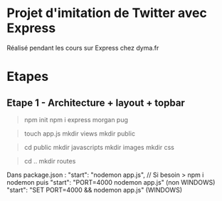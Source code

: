 # Projet d'imitation de Twitter avec Express

Réalisé pendant les cours sur Express chez dyma.fr

# Etapes

## Etape 1 - Architecture + layout + topbar

> npm init
> npm i express morgan pug

> touch app.js
> mkdir views
> mkdir public

> cd public
> mkdir javascripts
> mkdir images
> mkdir css

> cd ..
> mkdir routes

Dans package.json :
"start": "nodemon app.js", // Si besoin > npm i nodemon
puis
"start": "PORT=4000 nodemon app.js" (non WINDOWS)
"start": "SET PORT=4000 && nodemon app.js" (WINDOWS)

